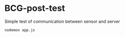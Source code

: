 # BCG-post-test

Simple test of communication between sensor and server

```bash
nodemon app.js
```
